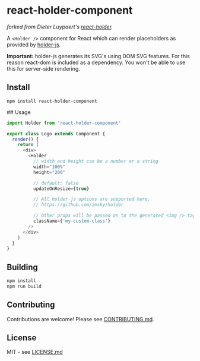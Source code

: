 # react-holder-component

*forked from Dieter Luypaert's [react-holder](https://github.com/Moeriki/react-holder).*

A `<Holder />` component for React which can render placeholders as provided by [holder-js](https://github.com/imsky/holder).

**Important:** holder-js generates its SVG's using DOM SVG features. For this reason react-dom is included as a dependency. You won't be able to use this for server-side rendering.

## Install

```shell
npm install react-holder-component
```

## Usage

```javascript
import Holder from 'react-holder-component'

export class Logo extends Component {
  render() {
    return (
      <div>
        <Holder
          // width and height can be a number or a string
          width="100%"
          height="200"

          // default: false
          updateOnResize={true}

          // All holder-js options are supported here.
          // https://github.com/imsky/holder

          // Other props will be passed on to the generated <img /> tag
          className={'my-custom-class'}
        />
      </div>
    )
  }
}
```

## Building

```bash
npm install
npm run build
```

## Contributing

Contributions are welcome! Please see [CONTRIBUTING.md](https://github.com/benjaminu/react-holder-component/blob/master/CONTRIBUTING.md).

## License

MIT - see [LICENSE.md](https://github.com/hiddentao/react-image-holder/blob/master/LICENSE.md)

